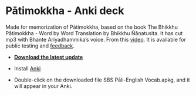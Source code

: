 # Pātimokkha - Anki deck

Made for memorization of Pātimokkha, based on the book The Bhikkhu Pātimokkha - Word by Word Translation by Bhikkhu Ñāṇatusita. It has cut mp3 with Bhante Ariyadhammika’s voice. From this [video](https://youtu.be/M7mKBHOD-Zg). It is available for public testing and [feedback](https://docs.google.com/forms/d/e/1FAIpQLScNC5v2gQbBCM3giXfYIib9zrp-WMzwJuf_iVXEMX2re4BFFw/viewform?usp=pp_url&entry.1433863141=Pātimokkha).

- **[Download the latest update](https://github.com/sasanarakkha/study-tools/raw/main/Anki_Decks/P%C4%81timokkha_Learning/P%C4%81timokkha%20Learning.apkg)**

- Install [Anki](https://apps.ankiweb.net/)

- Double-click on the downloaded file SBS Pāli-English Vocab.apkg, and it will appear in your Anki.